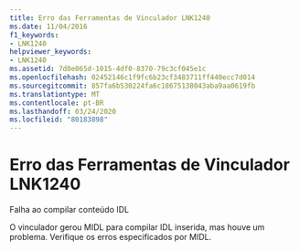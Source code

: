 ```yaml
---
title: Erro das Ferramentas de Vinculador LNK1240
ms.date: 11/04/2016
f1_keywords:
- LNK1240
helpviewer_keywords:
- LNK1240
ms.assetid: 7d0e065d-1015-4df0-8370-79c3cf045e1c
ms.openlocfilehash: 02452146c1f9fc6b23cf3483711ff440ecc7d014
ms.sourcegitcommit: 857fa6b530224fa6c18675138043aba9aa0619fb
ms.translationtype: MT
ms.contentlocale: pt-BR
ms.lasthandoff: 03/24/2020
ms.locfileid: "80183898"
---
```

# <a name="linker-tools-error-lnk1240"></a>Erro das Ferramentas de Vinculador LNK1240

Falha ao compilar conteúdo IDL

O vinculador gerou MIDL para compilar IDL inserida, mas houve um problema. Verifique os erros especificados por MIDL.
